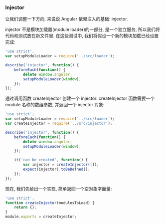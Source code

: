 ### Injector

让我们调整一下方向, 来说说 Angular 依赖注入的基础: injector.

injector 不是模块加载器(module loader)的一部分, 是一个独立服务, 所以我们将代码和测试放在新文件里. 在这些测试中, 我们将假设一个新的模块加载已经设置完成:

```js
'use strict';
var setupModuleLoader = require('../src/loader');

describe('injector', function() {
    beforeEach(function() {
        delete window.angular;
        setupModuleLoader(window);
    });
});
```

通过调用函数 createInjector 创建一个 injector. createInjector 函数需要一个 module 名称的数组参数, 并返回一个 injector 对象:

```js
'use strict';
var setupModuleLoader = require('../src/loader');
var createInjector = require('../src/injector');

describe('injector', function() {
    beforeEach(function() {
        delete window.angular;
        setupModuleLoader(window);
    });

    it('can be created', function() {
        var injector = createInjector([]);
        expect(injector).toBeDefned();
    });
});
```

现在, 我们先给出一个实现, 简单返回一个空对象字面量:

```js
'use strict';
function createInjector(modulesToLoad) {
    return {};
}
module.exports = createInjector;
```
